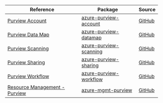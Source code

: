 | Reference | Package | Source |
|---|---|---|
|[Purview Account](purview-account-readme.md)|[azure-purview-account](https://pypi.org/project/azure-purview-account)|[GitHub](https://github.com/Azure/azure-sdk-for-python/blob/main/)|
|[Purview Data Map](purview-datamap-readme.md)|[azure-purview-datamap](https://pypi.org/project/azure-purview-datamap)|[GitHub](https://github.com/Azure/azure-sdk-for-python/blob/main/sdk/purview/azure-purview-datamap)|
|[Purview Scanning](purview-scanning-readme.md)|[azure-purview-scanning](https://pypi.org/project/azure-purview-scanning)|[GitHub](https://github.com/Azure/azure-sdk-for-python/blob/main/sdk/purview/azure-purview-scanning)|
|[Purview Sharing](purview-sharing-readme.md)|[azure-purview-sharing](https://pypi.org/project/azure-purview-sharing)|[GitHub](https://github.com/Azure/azure-sdk-for-python/blob/main/sdk/purview/azure-purview-sharing)|
|[Purview Workflow](purview-workflow-readme.md)|[azure-purview-workflow](https://pypi.org/project/azure-purview-workflow)|[GitHub](https://github.com/Azure/azure-sdk-for-python/blob/main/sdk/purview/azure-purview-workflow)|
|[Resource Management - Purview](mgmt-purview-readme.md)|[azure-mgmt-purview](https://pypi.org/project/azure-mgmt-purview)|[GitHub](https://github.com/Azure/azure-sdk-for-python/blob/main/sdk/purview/azure-mgmt-purview)|
